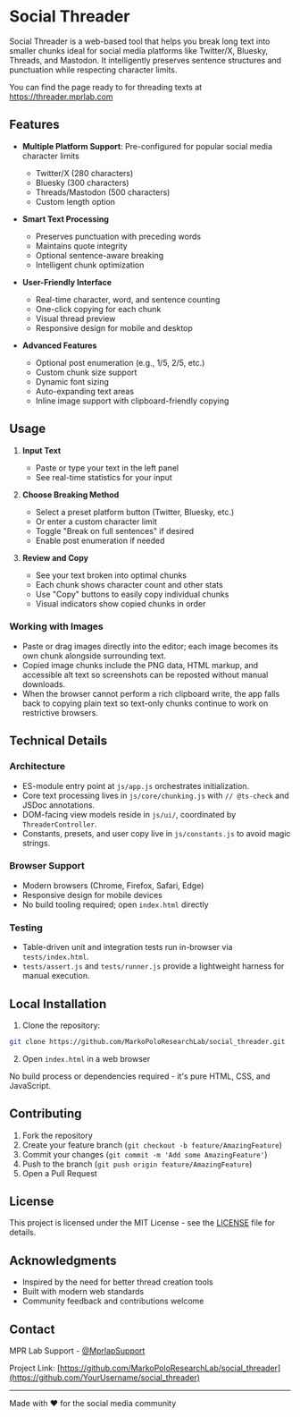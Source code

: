 # Social Threader

Social Threader is a web-based tool that helps you break long text into smaller chunks ideal for social media platforms like Twitter/X, Bluesky, Threads, and Mastodon. It intelligently preserves sentence structures and punctuation while respecting character limits.

You can find the page ready to for threading texts at https://threader.mprlab.com

## Features

- **Multiple Platform Support**: Pre-configured for popular social media character limits
  - Twitter/X (280 characters)
  - Bluesky (300 characters)
  - Threads/Mastodon (500 characters)
  - Custom length option

- **Smart Text Processing**
  - Preserves punctuation with preceding words
  - Maintains quote integrity
  - Optional sentence-aware breaking
  - Intelligent chunk optimization

- **User-Friendly Interface**
  - Real-time character, word, and sentence counting
  - One-click copying for each chunk
  - Visual thread preview
  - Responsive design for mobile and desktop

- **Advanced Features**
  - Optional post enumeration (e.g., 1/5, 2/5, etc.)
  - Custom chunk size support
  - Dynamic font sizing
  - Auto-expanding text areas
  - Inline image support with clipboard-friendly copying

## Usage

1. **Input Text**
   - Paste or type your text in the left panel
   - See real-time statistics for your input

2. **Choose Breaking Method**
   - Select a preset platform button (Twitter, Bluesky, etc.)
   - Or enter a custom character limit
   - Toggle "Break on full sentences" if desired
   - Enable post enumeration if needed

3. **Review and Copy**
   - See your text broken into optimal chunks
   - Each chunk shows character count and other stats
   - Use "Copy" buttons to easily copy individual chunks
   - Visual indicators show copied chunks in order

### Working with Images

- Paste or drag images directly into the editor; each image becomes its own chunk alongside surrounding text.
- Copied image chunks include the PNG data, HTML markup, and accessible alt text so screenshots can be reposted without manual downloads.
- When the browser cannot perform a rich clipboard write, the app falls back to copying plain text so text-only chunks continue to work on restrictive browsers.

## Technical Details

### Architecture

- ES-module entry point at `js/app.js` orchestrates initialization.
- Core text processing lives in `js/core/chunking.js` with `// @ts-check` and JSDoc annotations.
- DOM-facing view models reside in `js/ui/`, coordinated by `ThreaderController`.
- Constants, presets, and user copy live in `js/constants.js` to avoid magic strings.

### Browser Support

- Modern browsers (Chrome, Firefox, Safari, Edge)
- Responsive design for mobile devices
- No build tooling required; open `index.html` directly

### Testing

- Table-driven unit and integration tests run in-browser via `tests/index.html`.
- `tests/assert.js` and `tests/runner.js` provide a lightweight harness for manual execution.

## Local Installation

1. Clone the repository:
```bash
git clone https://github.com/MarkoPoloResearchLab/social_threader.git
```

2. Open `index.html` in a web browser

No build process or dependencies required - it's pure HTML, CSS, and JavaScript.

## Contributing

1. Fork the repository
2. Create your feature branch (`git checkout -b feature/AmazingFeature`)
3. Commit your changes (`git commit -m 'Add some AmazingFeature'`)
4. Push to the branch (`git push origin feature/AmazingFeature`)
5. Open a Pull Request

## License

This project is licensed under the MIT License - see the [LICENSE](LICENSE) file for details.

## Acknowledgments

- Inspired by the need for better thread creation tools
- Built with modern web standards
- Community feedback and contributions welcome

## Contact

MPR Lab Support - [@MprlapSupport](https://twitter.com/MprlabSupport)

Project Link: [https://github.com/MarkoPoloResearchLab/social_threader](https://github.com/YourUsername/social_threader)

---

Made with ❤️ for the social media community
